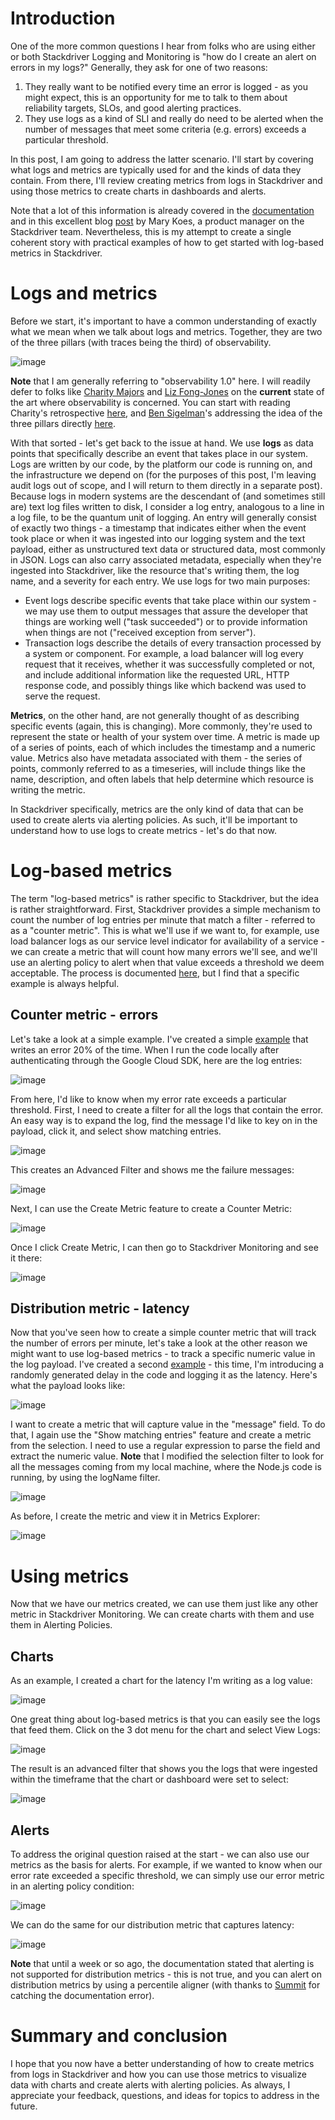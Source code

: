 # Introduction

One of the more common questions I hear from folks who are using either or both Stackdriver Logging and Monitoring is "how do I create an alert on errors in my logs?"  Generally, they ask for one of two reasons:

1.  They really want to be notified every time an error is logged - as you might expect, this is an opportunity for me to talk to them about reliability targets, SLOs, and good alerting practices. 
1.  They use logs as a kind of SLI and really do need to be alerted when the number of messages that meet some criteria (e.g. errors) exceeds a particular threshold.

In this post, I am going to address the latter scenario.  I'll start by covering what logs and metrics are typically used for and the kinds of data they contain.  From there, I'll review creating metrics from logs in Stackdriver and using those metrics to create charts in dashboards and alerts.

Note that a lot of this information is already covered in the [documentation](https://cloud.google.com/logging/docs/logs-based-metrics/charts-and-alerts) and in this excellent blog [post](https://cloud.google.com/blog/products/gcp/extracting-value-from-your-logs-with-stackdriver-logs-based-metrics) by Mary Koes, a product manager on the Stackdriver team.  Nevertheless, this is my attempt to create a single coherent story with practical examples of how to get started with log-based metrics in Stackdriver.

# Logs and metrics

Before we start, it's important to have a common understanding of exactly what we mean when we talk about logs and metrics.  Together, they are two of the three pillars (with traces being the third) of observability.

![image](https://github.com/yuriatgoogle/stack-doctor/blob/master/log-based-metrics/images/1%20-%20charity%20tweet.png?raw=true)

**Note** that I am generally referring to "observability 1.0" here.  I will readily defer to folks like [Charity Majors](https://twitter.com/mipsytipsy) and [Liz Fong-Jones](https://twitter.com/lizthegrey) on the **current** state of the art where observability is concerned.  You can start with reading Charity's retrospective [here](https://thenewstack.io/observability-a-3-year-retrospective/), and [Ben Sigelman](https://twitter.com/el_bhs)'s addressing the idea of the three pillars directly [here](https://lightstep.com/blog/three-pillars-zero-answers-towards-new-scorecard-observability/).    

With that sorted - let's get back to the issue at hand.  We use **logs** as data points that specifically describe an event that takes place in our system.  Logs are written by our code, by the platform our code is running on, and the infrastructure we depend on (for the purposes of this post, I'm leaving audit logs out of scope, and I will return to them directly in a separate post). Because logs in modern systems are the descendant of (and sometimes still are) text log files written to disk, I consider a log entry, analogous to a line in a log file, to be the quantum unit of logging.  An entry will generally consist of exactly two things - a timestamp that indicates either when the event took place or when it was ingested into our logging system and the text payload, either as unstructured text data or structured data, most commonly in JSON.  Logs can also carry associated metadata, especially when they're ingested into Stackdriver, like the resource that's writing them, the log name, and a severity for each entry. We use logs for two main purposes:

+   Event logs describe specific events that take place within our system - we may use them to output messages that assure the developer that things are working well ("task succeeded") or to provide information when things are not ("received exception from server").
+   Transaction logs describe the details of every transaction processed by a system or component.  For example, a load balancer will log every request that it receives, whether it was successfully completed or not, and include additional information like the requested URL, HTTP response code, and possibly things like which backend was used to serve the request.

**Metrics**, on the other hand, are not generally thought of as describing specific events (again, this is changing).  More commonly, they're used to represent the state or health of your system over time.  A metric is made up of a series of points, each of which includes the timestamp and a numeric value.  Metrics also have metadata associated with them - the series of points, commonly referred to as a timeseries, will include things like the name, description, and often labels that help determine which resource is writing the metric.  

In Stackdriver specifically, metrics are the only kind of data that can be used to create alerts via alerting policies.  As such, it'll be important to understand how to use logs to create metrics - let's do that now.

# Log-based metrics

The term "log-based metrics" is rather specific to Stackdriver, but the idea is rather straightforward.  First, Stackdriver provides a simple mechanism to count the number of log entries per minute that match a filter - referred to as a "counter metric".  This is what we'll use if we want to, for example, use load balancer logs as our service level indicator for availability of a service - we can create a metric that will count how many errors we'll see, and we'll use an alerting policy to alert when that value exceeds a threshold we deem acceptable. The process is documented [here](https://cloud.google.com/logging/docs/logs-based-metrics/counter-metrics), but I find that a specific example is always helpful.  

## Counter metric - errors

Let's take a look at a simple example.  I've created a simple [example](https://github.com/yuriatgoogle/logbasedmetrics/blob/master/errors.js) that writes an error 20% of the time.  When I run the code locally after authenticating through the Google Cloud SDK, here are the log entries:

![image](https://github.com/yuriatgoogle/stack-doctor/blob/master/log-based-metrics/images/2-%20matching%20error%20entries.png?raw=true)

From here, I'd like to know when my error rate exceeds a particular threshold.  First, I need to create a filter for all the logs that contain the error.  An easy way is to expand the log, find the message I'd like to key on in the payload, click it, and select show matching entries.

![image](https://github.com/yuriatgoogle/stack-doctor/blob/master/log-based-metrics/images/3-%20matching%20error%20logs.png?raw=true)

This creates an Advanced Filter and shows me the failure messages:

![image](https://github.com/yuriatgoogle/stack-doctor/blob/master/log-based-metrics/images/4%20-%20failure%20filter.png?raw=true)

Next, I can use the Create Metric feature to create a Counter Metric:

![image](https://github.com/yuriatgoogle/stack-doctor/blob/master/log-based-metrics/images/5%20-%20counter%20metric%20config.png?raw=true)

Once I click Create Metric, I can then go to Stackdriver Monitoring and see it there:

![image](https://github.com/yuriatgoogle/stack-doctor/blob/master/log-based-metrics/images/6%20-%20counter%20metric%20in%20explorer.png?raw=true)

## Distribution metric - latency

Now that you've seen how to create a simple counter metric that will track the number of errors per minute, let's take a look at the other reason we might want to use log-based metrics - to track a specific numeric value in the log payload.  I've created a second [example](https://github.com/yuriatgoogle/logbasedmetrics/blob/master/latency.js) - this time, I'm introducing a randomly generated delay in the code and logging it as the latency.  Here's what the payload looks like:

![image](https://github.com/yuriatgoogle/stack-doctor/blob/master/log-based-metrics/images/7%20-%20latency%20payload.png?raw=true)

I want to create a metric that will capture value in the "message" field.  To do that, I again use the "Show matching entries" feature and create a metric from the selection.  I need to use a regular expression to parse the field and extract the numeric value. **Note** that I modified the selection filter to look for all the messages coming from my local machine, where the Node.js code is running, by using the logName filter. 

![image](https://github.com/yuriatgoogle/stack-doctor/blob/master/log-based-metrics/images/8%20-%20latency%20metric%20config.png?raw=true)

As before, I create the metric and view it in Metrics Explorer:

![image](https://github.com/yuriatgoogle/stack-doctor/blob/master/log-based-metrics/images/9%20-%20latency%20metric%20in%20explorer.png?raw=true)

# Using metrics

Now that we have our metrics created, we can use them just like any other metric in Stackdriver Monitoring.  We can create charts with them and use them in Alerting Policies.

## Charts

As an example, I created a chart for the latency I'm writing as a log value:

![image](https://github.com/yuriatgoogle/stack-doctor/blob/master/log-based-metrics/images/10%20-%20latency%20in%20dashboard.png?raw=true)

One great thing about log-based metrics is that you can easily see the logs that feed them.  Click on the 3 dot menu for the chart and select View Logs:

![image](https://github.com/yuriatgoogle/stack-doctor/blob/master/log-based-metrics/images/11%20-%20view%20latency%20logs.png?raw=true)

The result is an advanced filter that shows you the logs that were ingested within the timeframe that the chart or dashboard were set to select:

![image](https://github.com/yuriatgoogle/stack-doctor/blob/master/log-based-metrics/images/12%20-%20logs%20with%20time%20filter.png?raw=true)

## Alerts

To address the original question raised at the start - we can also use our metrics as the basis for alerts.  For example, if we wanted to know when our error rate exceeded a specific threshold, we can simply use our error metric in an alerting policy condition:

![image](https://github.com/yuriatgoogle/stack-doctor/blob/master/log-based-metrics/images/13%20-%20alerting%20policy%20config.png?raw=true)

We can do the same for our distribution metric that captures latency:

![image](https://github.com/yuriatgoogle/stack-doctor/blob/master/log-based-metrics/images/14%20-%20latency%20alerting%20config.png?raw=true)

**Note** that until a week or so ago, the documentation stated that alerting is not supported for distribution metrics - this is not true, and you can alert on distribution metrics by using a percentile aligner (with thanks to [Summit](https://twitter.com/summitraj) for catching the documentation error). 

# Summary and conclusion

I hope that you now have a better understanding of how to create metrics from logs in Stackdriver and how you can use those metrics to visualize data with charts and create alerts with alerting policies.  As always, I appreciate your feedback, questions, and ideas for topics to address in the future.  